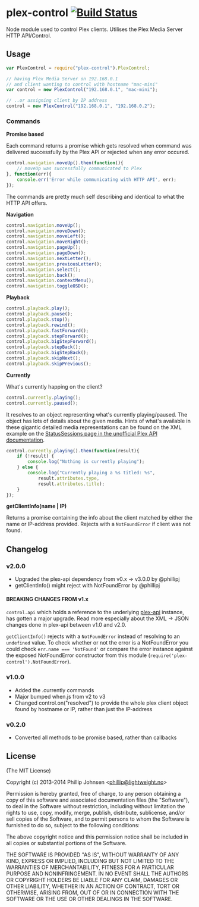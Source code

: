 # plex-control [![Build Status](https://api.travis-ci.org/phillipj/node-plex-control.png)](http://travis-ci.org/phillipj/node-plex-control)

Node module used to control Plex clients. Utilises the Plex Media Server HTTP API/Control.

## Usage

```js
var PlexControl = require("plex-control").PlexControl;

// having Plex Media Server on 192.168.0.1
// and client wanting to control with hostname "mac-mini"
var control = new PlexControl("192.168.0.1", "mac-mini");

// ..or assigning client by IP address
control = new PlexControl("192.168.0.1", "192.168.0.2");
```

### Commands

**Promise based**

Each command returns a promise which gets resolved when command was delivered successfully by the Plex API or rejected when any error occured.
```js
control.navigation.moveUp().then(function(){
	// moveUp was successfully communicated to Plex
}, function(err){
	console.err('Error while communicating with HTTP API', err);
});
```

The commands are pretty much self describing and identical to what the HTTP API offers.

**Navigation**
```js
control.navigation.moveUp();
control.navigation.moveDown();
control.navigation.moveLeft();
control.navigation.moveRight();
control.navigation.pageUp();
control.navigation.pageDown();
control.navigation.nextLetter();
control.navigation.previousLetter();
control.navigation.select();
control.navigation.back();
control.navigation.contextMenu();
control.navigation.toggleOSD();
```

**Playback**
```js
control.playback.play();
control.playback.pause();
control.playback.stop();
control.playback.rewind();
control.playback.fastForward();
control.playback.stepForward();
control.playback.bigStepForward();
control.playback.stepBack();
control.playback.bigStepBack();
control.playback.skipNext();
control.playback.skipPrevious();
```

**Currently**

What's currently happing on the client?

```js
control.currently.playing();
control.currently.paused();
```

It resolves to an object representing what's currently playing/paused. The object has lots of details about the given media. Hints of what's available in these gigantic detailed media representations can be found on the XML example on the [StatusSessions page in the unofficial Plex API documentation](https://code.google.com/p/plex-api/wiki/StatusSessions).

```js
control.currently.playing().then(function(result){
	if (!result) {
		console.log("Nothing is currently playing");
	} else {
		console.log("Currently playing a %s titled: %s",
			result.attributes.type,
			result.attributes.title);
	}
});

```

**getClientInfo(name | IP)**

Returns a promise containing the info about the client matched by either the name or IP-address provided. Rejects with a `NotFoundError` if client was not found.

## Changelog

### v2.0.0
- Upgraded the plex-api dependency from v0.x -> v3.0.0 by @phillipj
- getClientInfo() might reject with NotFoundError by @phillipj

#### BREAKING CHANGES FROM v1.x

`control.api` which holds a reference to the underlying [plex-api](https://www.npmjs.com/package/plex-api) instance,
has gotten a major upgrade. Read more especially about the XML -> JSON changes done in plex-api between v1.0 and v2.0.

`getClientInfo()` rejects with a `NotFoundError` instead of resolving to an `undefined` value. To check whether or not
the error is a NotFoundError you could check `err.name === 'NotFound'` or compare the error instance against the exposed
NotFoundError constructor from this module (`require('plex-control').NotFoundError`).

### v1.0.0
- Added the .currently commands
- Major bumped when.js from v2 to v3
- Changed control.on("resolved") to provide the whole plex client object found by hostname or IP, rather than just the IP-address

### v0.2.0
- Converted all methods to be promise based, rather than callbacks

## License
(The MIT License)

Copyright (c) 2013-2014 Phillip Johnsen &lt;phillip@lightweight.no&gt;

Permission is hereby granted, free of charge, to any person obtaining
a copy of this software and associated documentation files (the
"Software"), to deal in the Software without restriction, including
without limitation the rights to use, copy, modify, merge, publish,
distribute, sublicense, and/or sell copies of the Software, and to
permit persons to whom the Software is furnished to do so, subject to
the following conditions:

The above copyright notice and this permission notice shall be
included in all copies or substantial portions of the Software.

THE SOFTWARE IS PROVIDED "AS IS", WITHOUT WARRANTY OF ANY KIND,
EXPRESS OR IMPLIED, INCLUDING BUT NOT LIMITED TO THE WARRANTIES OF
MERCHANTABILITY, FITNESS FOR A PARTICULAR PURPOSE AND
NONINFRINGEMENT. IN NO EVENT SHALL THE AUTHORS OR COPYRIGHT HOLDERS BE
LIABLE FOR ANY CLAIM, DAMAGES OR OTHER LIABILITY, WHETHER IN AN ACTION
OF CONTRACT, TORT OR OTHERWISE, ARISING FROM, OUT OF OR IN CONNECTION
WITH THE SOFTWARE OR THE USE OR OTHER DEALINGS IN THE SOFTWARE.
